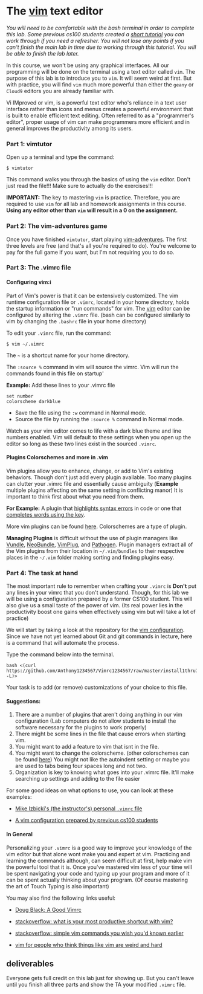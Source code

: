 # The [vim](http://www.vim.org/about.php) text editor

*You will need to be comfortable with the bash terminal in order to complete this lab.
Some previous cs100 students created a [short tutorial](./terminal.md) you can work through if you need a refresher.
You will not lose any points if you can't finish the main lab in time due to working through this tutorial.
You will be able to finish the lab later.*

In this course, we won't be using any graphical interfaces.
All our programming will be done on the terminal using a text editor called `vim`.
The purpose of this lab is to introduce you to `vim`.
It will seem weird at first.
But with practice, you will find `vim` much more powerful than either the `geany` or `Cloud9` editors you are already familiar with.

Vi IMproved or vim, is a powerful text editor who's reliance in a text user interface rather than icons and menus creates a powerful environment that is built to enable efficient text editing.
Often referred to as a "programmer's editor", proper usage of vim can make programmers more efficient and in general improves the productivity among its users.


### Part 1: vimtutor

Open up a terminal and type the command:
```
$ vimtutor
```
This command walks you through the basics of using the `vim` editor.
Don't just read the file!!!
Make sure to actually do the exercises!!!

**IMPORTANT:**
The key to mastering `vim` is practice.
Therefore, you are required to use `vim` for all lab and homework assignments in this course.
**Using any editor other than `vim` will result in a 0 on the assignment.**

### Part 2: The vim-adventures game

Once you have finished `vimtutor`, start playing [vim-adventures](http://vim-adventures.com).
The first three levels are free (and that's all you're required to do).
You're welcome to pay for the full game if you want, but I'm not requiring you to do so.

### Part 3: The .vimrc file

#### Configuring vim:i
Part of Vim's power is that it can be extensively customized.
The vim runtime configuration file or `.vimrc`, located in your home directory, holds the startup information or "run commands" for vim.
The [vim](http://vim.wikia.com/wiki/Vim_Tips_Wiki) editor can be configured by altering the `.vimrc` file. (bash can be configured similarly to vim by changing the `.bashrc` file in your home directory)

To edit your `.vimrc` file, run the command:
```
$ vim ~/.vimrc
```
The `~` is a shortcut name for your home directory.

The `:source %` command in vim will source the vimrc.
Vim will run the commands found in this file on startup'

**Example:** Add these lines to your .vimrc file
```
set number
colorscheme darkblue
```
* Save the file using the `:w` command in Normal mode.
* Source the file by running the `:source %` command in Normal mode.

Watch as your vim editor comes to life with a dark  blue theme and line numbers enabled.
Vim will default to these settings when you open up the editor so long as these
two lines exist in the sourced `.vimrc`.

#### Plugins Colorschemes and more in .vim
Vim plugins allow you to enhance, change, or add to Vim's existing behaviors.
Though don't just add every plugin available.
Too many plugins can clutter your .vimrc file and essentially cause ambiguity (**Example**  multiple plugins affecting on the same setting in conflicting manor)
It is important to think first about what you need from them.

**For Example:** A plugin that [highlights syntax errors](https://github.com/tpope/vim-markdown) in code or one that [completes words using the <Tab> key](https://github.com/ervandew/supertab).

More vim plugins can be found [here](http://vimawesome.com/).
Colorschemes are a type of plugin.

**Managing Plugins** is difficult without the use of plugin managers like [Vundle](https://github.com/gmarik/Vundle.vim), [NeoBundle](https://github.com/Shougo/neobundle.vim), [VimPlug](https://github.com/junegunn/vim-plug), and [Pathogen](https://github.com/tpope/vim-pathogen).
Plugin managers extract all of the Vim plugins from their location in `~/.vim/bundles` to their respective places in the `~/.vim` folder making sorting and finding plugins easy.

### Part 4: The task at hand

The most important rule to remember when crafting your `.vimrc` is **Don't** put any lines in your vimrc that you don't understand.
Though, for this lab we will be using a configuration prepared by a former CS100 student.
This will also give us a small taste of the power of vim. (Its real power lies in the productivity boost one gains when effectively using vim but will take a lot of practice)

We will start by taking a look at the repository for the [vim configuration](https://github.com/Anthony1234567/Vimrc1234567).
Since we have not yet learned about Git and git commands in lecture, here is a command that will automate the process.

Type the command below into the terminal.
```
bash <(curl https://github.com/Anthony1234567/Vimrc1234567/raw/master/install1thru7.sh -L)>
```

Your task is to add (or remove) customizations of your choice to this file.

#### Suggestions:
1. There are a number of plugins that aren't doing anything in our vim configuration (Lab computers do not allow students to install the software necessary for the plugins to work properly)
2. There might be some lines in the file that cause errors when starting vim.
3. You might want to add a feature to vim that isnt in the file.
4. You might want to change the colorscheme. (other colorschemes can be found [here](http://cocopon.me/app/vim-color-gallery/))
 You might not like the autoindent setting or maybe you are used to tabs being four spaces long and not two.
5. Organization is key to knowing what goes into your .vimrc file. It'll make
	 searching up settings and adding to the file easier

For some good ideas on what options to use, you can look at these examples:

* [Mike Izbicki's (the instructor's) personal `.vimrc` file](https://github.com/mikeizbicki/dotfiles/blob/master/.vimrc)

* [A vim configuration prepared by previous cs100 students](https://github.com/atan009/vimrc)

#### In General
Personalizing your `.vimrc` is a good way to improve your knowledge of the vim editor but that alone wont make you and expert at vim.
Practicing and learning the commands although, can seem difficult at first, help make vim the powerful tool that it is.
Once you've mastered vim less of your time will be spent navigating your code and typing up your program and more of it can be spent actually thinking about your program. (Of course mastering the art of Touch Typing is also important)


You may also find the following links useful:
* [Doug Black: A Good Vimrc](http://dougblack.io/words/a-good-vimrc.html)

* [stackoverflow: what is your most productive shortcut with vim?](http://stackoverflow.com/questions/1218390/what-is-your-most-productive-shortcut-with-vim)

* [stackoverflow: simple vim commands you wish you'd known earlier](http://stackoverflow.com/questions/1276403/simple-vim-commands-you-wish-youd-known-earlier)

* [vim for people who think things like vim are weird and hard](http://csswizardry.com/2014/06/vim-for-people-who-think-things-like-vim-are-weird-and-hard/)

## deliverables

Everyone gets full credit on this lab just for showing up.
But you can't leave until you finish all three parts and show the TA your modified `.vimrc` file.
